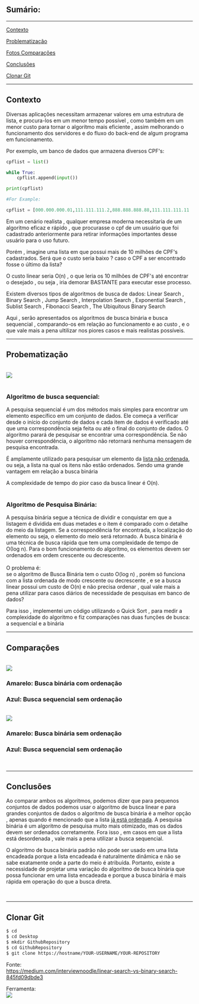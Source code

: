 ## Sumário:
---------

[Contexto](#contexto)

[Problematização](#probematização)

[Fotos Comparações](#comparações)

[Conclusões](#conclusões)

[Clonar Git](#clonar-git)

____
## Contexto

Diversas aplicações necessitam armazenar valores em uma estrutura de lista, e procura-los em um menor tempo possível , como também em um menor custo para tornar o algorítmo mais eficiente , assim melhorando o funcionamento dos servidores e do fluxo do back-end de algum programa em funcionamento.

Por exemplo, um banco de dados que armazena diversos CPF's:

```python
cpflist = list()

while True:
    cpflist.append(input())

print(cpflist)

#For Example:

cpflist = [000.000.000.01,111.111.111.2,888.888.888.88,111.111.111.11 ...]


```

Em um cenário realista , qualquer empresa moderna necessitaria de um algoritmo eficaz e rápido , que procurasse o cpf de um usuário que foi cadastrado anteriormente para retirar informações importantes desse usuário para o uso futuro.

Porém , imagine uma lista em que possui mais de 10 milhões de CPF's cadastrados. Será que o custo seria baixo ? caso o CPF a ser encontrado fosse o último da lista?

O custo linear seria O(n) , o que leria os 10 milhões de CPF's até encontrar o desejado , ou seja , iria demorar BASTANTE para executar esse processo.


Existem diversos tipos de algoritmos de busca de dados: Linear Search
, Binary Search
, Jump Search
, Interpolation Search
, Exponential Search
, Sublist Search
, Fibonacci Search
, The Ubiquitous Binary Search

Aqui , serão apresentados os algoritmos de busca binária e busca sequencial , comparando-os em relação ao funcionamento e ao custo , e o que vale mais a pena ultilizar nos piores casos e mais realistas possíveis.

___
## Probematização
<br>
<img src="https://ik.imagekit.io/i6rnmcmdaz85/1_4poxx4vMDQfGEq3HeswJoA_3doxT_MSl.gif?ik-sdk-version=javascript-1.4.3&updatedAt=1649347214811">
<br>
<br>

### Algoritmo de busca sequencial:<br>
A pesquisa sequencial é um dos métodos mais simples para encontrar um elemento específico em um conjunto de dados. Ele começa a verificar desde o início do conjunto de dados e cada item de dados é verificado até que uma correspondência seja feita ou até o final do conjunto de dados. O algoritmo parará de pesquisar se encontrar uma correspondência. Se não houver correspondência, o algoritmo não retornará nenhuma mensagem de pesquisa encontrada.

É amplamente utilizado para pesquisar um elemento da <u>lista não ordenada</u>, ou seja, a lista na qual os itens não estão ordenados. Sendo uma grande vantagem em relação a busca binária

 A complexidade de tempo do pior caso da busca linear é O(n).
<br>
<br>

### Algoritmo de Pesquisa Binária:<br>
A pesquisa binária segue a técnica de dividir e conquistar em que a listagem é dividida em duas metades e o item é comparado com o detalhe do meio da listagem. Se a correspondência for encontrada, a localização do elemento ou seja, o elemento do meio será retornado.
A busca binária é uma técnica de busca rápida que tem uma complexidade de tempo de Ο(log n). Para o bom funcionamento do algoritmo, os elementos devem ser ordenados em ordem crescente ou decrescente.
<br>
<br>
O problema é:<br> se o algoritmo de Busca Binária tem o custo O(log n) , porém só funciona com a lista ordenada de modo crescente ou decrescente , e se a busca linear possui um custo de O(n) e não precisa ordenar , qual vale mais a pena utilizar para casos diários de necessidade de pesquisas em banco de dados? 

Para isso , implementei um código utilizando o Quick Sort , para medir a complexidade do algoritmo e fiz comparações nas duas funções de busca: a sequencial e a binária


____
## Comparações
<br>

<img src="https://ik.imagekit.io/i6rnmcmdaz85/Screenshot_4__Bc5jvDh3.png?ik-sdk-version=javascript-1.4.3&updatedAt=1649349495405">

### Amarelo: Busca binária com ordenação
### Azul: Busca sequencial sem ordenação
<br>

<img src="https://ik.imagekit.io/i6rnmcmdaz85/Screenshot_3_C6iTUfF4eO.png?ik-sdk-version=javascript-1.4.3&updatedAt=1649349495364">

### Amarelo: Busca binária sem ordenação
### Azul: Busca sequencial sem ordenação
<br>

_________

## Conclusões

Ao comparar ambos os algoritmos, podemos dizer que para pequenos conjuntos de dados podemos usar o algoritmo de busca linear e para grandes conjuntos de dados o algoritmo de busca binária é a melhor opção , apenas quando é mencionado que a lista <u>já está ordenada</u>. A pesquisa binária é um algoritmo de pesquisa muito mais otimizado, mas os dados devem ser ordenados corretamente. Fora isso , em casos em que a lista está desordenada , vale mais a pena utilizar a busca sequencial.<br>

O algoritmo de busca binária padrão não pode ser usado em uma lista encadeada porque a lista encadeada é naturalmente dinâmica e não se sabe exatamente onde a parte do meio é atribuída. Portanto, existe a necessidade de projetar uma variação do algoritmo de busca binária que possa funcionar em uma lista encadeada e porque a busca binária é mais rápida em operação do que a busca direta.

<br>

_______
## Clonar Git

```bash
$ cd 
$ cd Desktop
$ mkdir GithubRepository
$ cd GithubRepository
$ git clone https://hostname/YOUR-USERNAME/YOUR-REPOSITORY

```


Fonte:<br>
https://medium.com/interviewnoodle/linear-search-vs-binary-search-845fd09dbde3

Ferramenta:<br>
<img src="https://img.shields.io/badge/Python-3776AB?style=for-the-badge&logo=python&logoColor=white">

